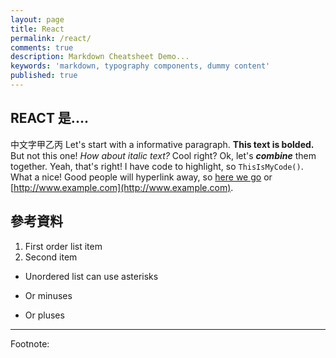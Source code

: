 ```yaml
---
layout: page
title: React
permalink: /react/
comments: true
description: Markdown Cheatsheet Demo...
keywords: 'markdown, typography components, dummy content'
published: true
---
```


## REACT 是....

中文字甲乙丙
Let's start with a informative paragraph. **This text is bolded.** But not this one! _How about italic text?_ Cool right? Ok, let's **_combine_** them together. Yeah, that's right! I have code to highlight, so `ThisIsMyCode()`. What a nice! Good people will hyperlink away, so [here we go](#) or [http://www.example.com](http://www.example.com).

<div class="divider"></div>

## 參考資料

1. First order list item
2. Second item

* Unordered list can use asterisks
- Or minuses
+ Or pluses

<div class="divider"></div>

---
Footnote:

[^1]: 1: Footnote number one yeah baby!

[^2]: 2: A footnote you can link to - [click here!](#)
